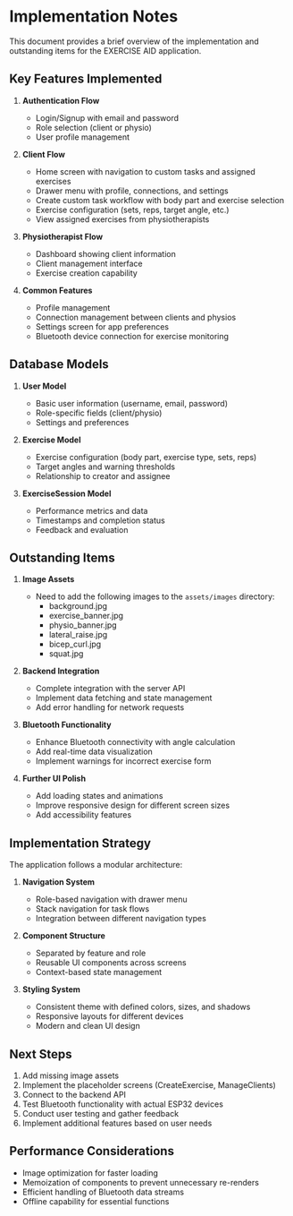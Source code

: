 # Implementation Notes

This document provides a brief overview of the implementation and outstanding items for the EXERCISE AID application.

## Key Features Implemented

1. **Authentication Flow**
   - Login/Signup with email and password
   - Role selection (client or physio)
   - User profile management

2. **Client Flow**
   - Home screen with navigation to custom tasks and assigned exercises
   - Drawer menu with profile, connections, and settings
   - Create custom task workflow with body part and exercise selection
   - Exercise configuration (sets, reps, target angle, etc.)
   - View assigned exercises from physiotherapists

3. **Physiotherapist Flow**
   - Dashboard showing client information
   - Client management interface
   - Exercise creation capability

4. **Common Features**
   - Profile management
   - Connection management between clients and physios
   - Settings screen for app preferences
   - Bluetooth device connection for exercise monitoring

## Database Models

1. **User Model**
   - Basic user information (username, email, password)
   - Role-specific fields (client/physio)
   - Settings and preferences

2. **Exercise Model**
   - Exercise configuration (body part, exercise type, sets, reps)
   - Target angles and warning thresholds
   - Relationship to creator and assignee

3. **ExerciseSession Model**
   - Performance metrics and data
   - Timestamps and completion status
   - Feedback and evaluation

## Outstanding Items

1. **Image Assets**
   - Need to add the following images to the `assets/images` directory:
     - background.jpg
     - exercise_banner.jpg
     - physio_banner.jpg
     - lateral_raise.jpg
     - bicep_curl.jpg
     - squat.jpg

2. **Backend Integration**
   - Complete integration with the server API
   - Implement data fetching and state management
   - Add error handling for network requests

3. **Bluetooth Functionality**
   - Enhance Bluetooth connectivity with angle calculation
   - Add real-time data visualization
   - Implement warnings for incorrect exercise form

4. **Further UI Polish**
   - Add loading states and animations
   - Improve responsive design for different screen sizes
   - Add accessibility features

## Implementation Strategy

The application follows a modular architecture:

1. **Navigation System**
   - Role-based navigation with drawer menu
   - Stack navigation for task flows
   - Integration between different navigation types

2. **Component Structure**
   - Separated by feature and role
   - Reusable UI components across screens
   - Context-based state management

3. **Styling System**
   - Consistent theme with defined colors, sizes, and shadows
   - Responsive layouts for different devices
   - Modern and clean UI design

## Next Steps

1. Add missing image assets
2. Implement the placeholder screens (CreateExercise, ManageClients)
3. Connect to the backend API
4. Test Bluetooth functionality with actual ESP32 devices
5. Conduct user testing and gather feedback
6. Implement additional features based on user needs

## Performance Considerations

- Image optimization for faster loading
- Memoization of components to prevent unnecessary re-renders
- Efficient handling of Bluetooth data streams
- Offline capability for essential functions 